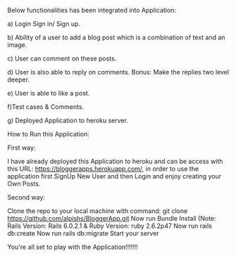 Below functionalities has been integrated into Application:

a) Login Sign in/ Sign up.

b) Ability of a user to add a blog post which is a combination of text and an image.

c) User can comment on these posts.

d) User is also able to reply on comments. Bonus: Make the replies two level deeper.

e) User is able to like a post.

f)Test cases & Comments. 

g) Deployed Application to heroku server.

How to Run this Application:

First way:

I have already deployed this Application to heroku and can be access with this URL: https://bloggerapps.herokuapp.com/, in order to use the application first SignUp New User and then Login and enjoy creating your Own Posts.

Second way:

Clone the repo to your local machine with command: git clone https://github.com/alpishs/BloggerApp.git
Now run Bundle Install (Note: Rails Version: Rails 6.0.2.1 & Ruby Version: ruby 2.6.2p47
Now run rails db:create
Now run rails db:migrate
Start your server

You're all set to play with the Application!!!!!!!
